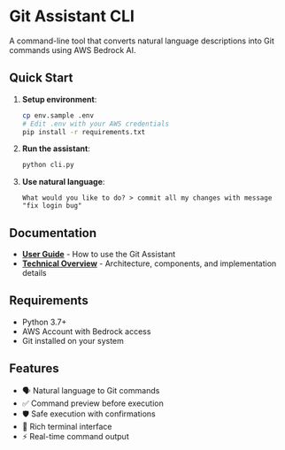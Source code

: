 # Git Assistant CLI

A command-line tool that converts natural language descriptions into Git commands using AWS Bedrock AI.

## Quick Start

1. **Setup environment**:
   ```bash
   cp env.sample .env
   # Edit .env with your AWS credentials
   pip install -r requirements.txt
   ```

2. **Run the assistant**:
   ```bash
   python cli.py
   ```

3. **Use natural language**:
   ```
   What would you like to do? > commit all my changes with message "fix login bug"
   ```

## Documentation

- **[User Guide](docs/guide.md)** - How to use the Git Assistant
- **[Technical Overview](docs/overview.md)** - Architecture, components, and implementation details

## Requirements

- Python 3.7+
- AWS Account with Bedrock access
- Git installed on your system

## Features

- 🗣️ Natural language to Git commands
- ✅ Command preview before execution  
- 🛡️ Safe execution with confirmations
- 🎨 Rich terminal interface
- ⚡ Real-time command output

